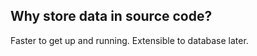 Why store data in source code?
------------------------------

Faster to get up and running. Extensible to database later.

